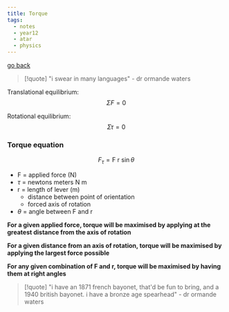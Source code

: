 ```yaml
---
title: Torque
tags:
  - notes
  - year12
  - atar
  - physics
---
```


[go back](12Subjects/12Physics.md)

> [!quote] "i swear in many languages" - dr ormande waters

Translational equilibrium: $$\Sigma F = 0$$

Rotational equilibrium: 
$$\Sigma \tau=0$$
### Torque equation
$$F_{\tau} = \text{F r }\sin \theta$$
- F = applied force (N)
- $\tau$ = newtons meters $\text{ N m}$
- r = length of lever (m)
	- distance between point of orientation
	- forced axis of rotation
- $\theta$ = angle between F and r

**For a given applied force, torque will be maximised by applying at the greatest distance from the axis of rotation**

**For a given distance from an axis of rotation, torque will be maximised by applying the largest force possible**

**For any given combination of F and r, torque will be maximised by having them at right angles**

> [!quote] "i have an 1871 french bayonet, that'd be fun to bring, and a 1940 british bayonet. i have a bronze age spearhead" - dr ormande waters

